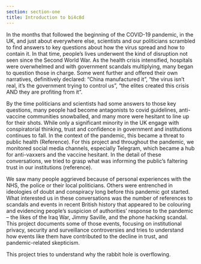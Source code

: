 ```yaml
---
section: section-one
title: Introduction to bi4c8d
---
```

In the months that followed the beginning of the COVID-19 pandemic, in the UK, and just about everywhere else, scientists and our politicians scrambled to find answers to key questions about how the virus spread and how to contain it. In that time, people’s lives underwent the kind of disruption not seen since the Second World War. As the health crisis intensified, hospitals were overwhelmed and with government scandals multiplying, many began to question those in charge. Some went further and offered their own narratives, definitively declared: “China manufactured it”, “the virus isn’t real, it’s the government trying to control us”, “the elites created this crisis AND they are profiting from it”. 

By the time politicians and scientists had some answers to those key questions, many people had become antagonists to covid guidelines, anti-vaccine communities snowballed, and many more were hesitant to line up for their shots. While only a significant minority in the UK engage with conspiratorial thinking, trust and confidence in government and institutions continues to fall. In the context of the pandemic, this became a threat to public health (Reference). For this project and throughout the pandemic, we monitored social media channels, especially Telegram, which became a hub for anti-vaxxers and the vaccine hesitant. In the detail of these conversations, we tried to grasp what was informing the public’s faltering trust in our institutions (reference).

We saw many people aggrieved because of personal experiences with the NHS, the police or their local politicians. Others were entrenched in ideologies of doubt and conspiracy long before this pandemic got started. What interested us in these conversations was the number of references to scandals and events in recent British history that appeared to be colouring and evidencing people’s suspicion of authorities’ response to the pandemic – the likes of the Iraq War, Jimmy Saville, and the phone hacking scandal. This project documents some of those events, focusing on institutional privacy, security and surveillance controversies and tries to understand how events like them have contributed to the decline in trust, and pandemic-related skepticism. 

This project tries to understand why the rabbit hole is overflowing.
